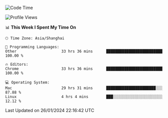<!--START_SECTION:waka-->
![Code Time](http://img.shields.io/badge/Code%20Time-1%2C860%20hrs%2020%20mins-blue)

![Profile Views](http://img.shields.io/badge/Profile%20Views-1-blue)

📊 **This Week I Spent My Time On** 

```text
🕑︎ Time Zone: Asia/Shanghai

💬 Programming Languages: 
Other                    33 hrs 36 mins      █████████████████████████   100.00 % 

🔥 Editors: 
Chrome                   33 hrs 36 mins      █████████████████████████   100.00 % 

💻 Operating System: 
Mac                      29 hrs 31 mins      ██████████████████████░░░   87.88 % 
Linux                    4 hrs 4 mins        ███░░░░░░░░░░░░░░░░░░░░░░   12.12 % 
```


 Last Updated on 26/01/2024 22:16:42 UTC
<!--END_SECTION:waka-->